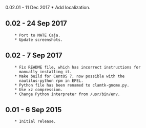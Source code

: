 0.02.01 - 11 Dec 2017
		* Add localization.

0.02 - 24 Sep 2017
-----------------
        * Port to MATE Caja.
        * Update screenshots.

0.02 - 7 Sep 2017
-----------------
        * Fix README file, which has incorrect instructions for
          manually installing it.
        * Make build for CentOS 7, now possible with the
          nautilus-python rpm in EPEL.
        * Python file has been renamed to clamtk-gnome.py.
        * Use xz compression.
        * Change Python interpreter from /usr/bin/env.

0.01 - 6 Sep 2015
-----------------
        * Initial release.
